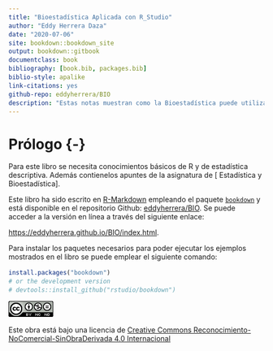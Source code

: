```yaml
--- 
title: "Bioestadística Aplicada con R_Studio"
author: "Eddy Herrera Daza"
date: "2020-07-06"
site: bookdown::bookdown_site
output: bookdown::gitbook
documentclass: book
bibliography: [book.bib, packages.bib]
biblio-style: apalike
link-citations: yes
github-repo: eddyherrera/BIO
description: "Estas notas muestran como la Bioestadística puede utilizar para las investigaciones en diferentes campos de la ciencia."
---
```


# Prólogo {-}

Para este libro se necesita conocimientos básicos de R y de estadística descriptiva. Además contienelos apuntes de la asignatura de [ Estadística y Bioestadística].  

Este libro ha sido escrito en [R-Markdown](http://rmarkdown.rstudio.com) empleando el paquete [`bookdown`](https://bookdown.org/yihui/bookdown/)  y está disponible en el repositorio Github: [eddyherrera/BIO](https://github.com/eddyherrera/BIO). 
Se puede acceder a la versión en línea a través del siguiente enlace:

<https://eddyherrera.github.io/BIO/index.html>.

Para instalar los paquetes necesarios para poder ejecutar los ejemplos mostrados en el libro se puede emplear el siguiente comando: 


```r
install.packages("bookdown")
# or the development version
# devtools::install_github("rstudio/bookdown")
```


![](images/by-nc-nd-88x31.png)<!-- -->

Este obra está bajo una licencia de [Creative Commons Reconocimiento-NoComercial-SinObraDerivada 4.0 Internacional](https://creativecommons.org/licenses/by-nc-nd/4.0/deed.es_ES) 


